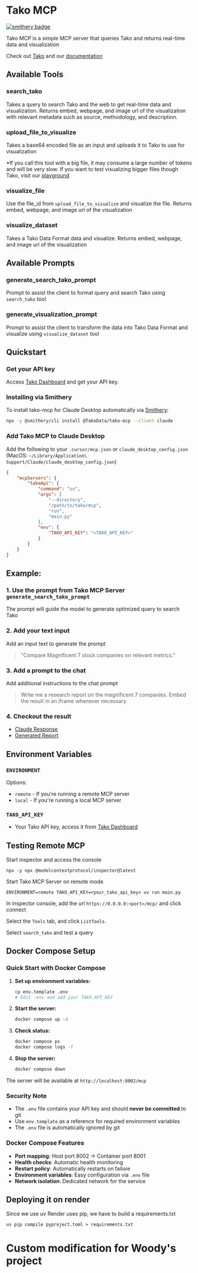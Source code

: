 # Tako MCP
[![smithery badge](https://smithery.ai/badge/@TakoData/tako-mcp)](https://smithery.ai/server/@TakoData/tako-mcp)

Tako MCP is a simple MCP server that queries Tako and returns real-time data and visualization

Check out [Tako](https://trytako.com) and our [documentation](https://docs.trytako.com)

## Available Tools
### search_tako
Takes a query to search Tako and the web to get real-time data and visualization. Returns embed, webpage, and image url of the visualization with relevant metadata such as source, methodology, and description.

### upload_file_to_visualize
Takes a base64 encoded file as an input and uploads it to Tako to use for visualization

*If you call this tool with a big file, it may consume a large number of tokens and will be very slow. If you want to test visualizing bigger files though Tako, visit our [playground](https://trytako.com/playground)

### visualize_file
Use the file_id from `upload_file_to_visualize` and visualize the file. Returns embed, webpage, and image url of the visualization

### visualize_dataset
Takes a Tako Data Format data and visualize. Returns embed, webpage, and image url of the visualization

## Available Prompts
### generate_search_tako_prompt
Prompt to assist the client to format query and search Tako using `search_tako` tool

### generate_visualization_prompt
Prompt to assist the client to transform the data into Tako Data Format and visualize using `visualize_dataset` tool




## Quickstart
###  Get your API key
Access [Tako Dashboard](https://trytako.com/dashboard) and get your API key. 

### Installing via Smithery

To install tako-mcp for Claude Desktop automatically via [Smithery](https://smithery.ai/server/@TakoData/tako-mcp):

```bash
npx -y @smithery/cli install @TakoData/tako-mcp --client claude
```

### Add Tako MCP to Claude Desktop
Add the following to your `.cursor/mcp.json` or `claude_desktop_config.json` (MacOS: `~/Library/Application\ Support/Claude/claude_desktop_config.json`)
```json Python
{
    "mcpServers": {
        "takoApi": {
            "command": "uv",
            "args": [
                "--directory",
                "/path/to/tako/mcp",
                "run",
                "main.py"
            ],
            "env": {
                "TAKO_API_KEY": "<TAKO_API_KEY>"
            }
        }
    }
}
```

## Example:
### 1. Use the prompt from Tako MCP Server `generate_search_tako_prompt`
The prompt will guide the model to generate optimized query to search Tako
### 2. Add your text input 
Add an input text to generate the prompt
> "Compare Magnificent 7 stock companies on relevant metrics."
### 3. Add a prompt to the chat 
Add additional instructions to the chat prompt
> Write me a research report on the magnificent 7 companies. Embed the result in an iframe whenever necessary
### 4. Checkout the result
  * [Claude Response](https://claude.ai/share/0c39e0c3-0811-486e-8f0b-92c8d5e05bc8)
  * [Generated Report](https://docs.trytako.com/documentation/integrations-and-examples/claude-generated-report)


## Environment Variables
### `ENVIRONMENT` 
Options:
- `remote` - If you're running a remote MCP server
- `local` - If you're running a local MCP server

### `TAKO_API_KEY`
- Your Tako API key, access it from [Tako Dashboard](https://trytako.com/dashboard)

## Testing Remote MCP
Start inspector and access the console
```
npx -y npx @modelcontextprotocol/inspector@latest
```

Start Tako MCP Server on remote mode
```
ENVIRONMENT=remote TAKO_API_KEY=<your_tako_api_key> uv run main.py
```
In inspector console, add the url `https://0.0.0.0:<port>/mcp/` and click connect

Select the `Tools` tab, and click `ListTools`. 

Select `search_tako` and test a query


## Docker Compose Setup

### Quick Start with Docker Compose

1. **Set up environment variables:**
   ```bash
   cp env.template .env
   # Edit .env and add your TAKO_API_KEY
   ```

2. **Start the server:**
   ```bash
   docker compose up -d
   ```

3. **Check status:**
   ```bash
   docker compose ps
   docker compose logs -f
   ```

4. **Stop the server:**
   ```bash
   docker compose down
   ```

The server will be available at `http://localhost:8002/mcp`

### Security Note
- The `.env` file contains your API key and should **never be committed** to git
- Use `env.template` as a reference for required environment variables
- The `.env` file is automatically ignored by git

### Docker Compose Features

- **Port mapping**: Host port 8002 → Container port 8001
- **Health checks**: Automatic health monitoring
- **Restart policy**: Automatically restarts on failure
- **Environment variables**: Easy configuration via `.env` file
- **Network isolation**: Dedicated network for the service

## Deploying it on render
Since we use uv Render uses pip, we have to build a requirements.txt
```
uv pip compile pyproject.toml > requirements.txt 
```

# Custom modification for Woody's project
